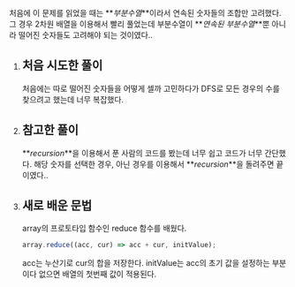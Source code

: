 처음에 이 문제를 읽었을 때는 **_부분수열_**이라서 연속된 숫자들의 조합만 고려했다. 그 경우 2차원 배열을 이용해서 빨리 풀었는데 부분수열이 **_연속된 부분수열_**뿐 아니라 떨어진 숫자들도 고려해야 되는 것이였다..

1. ## 처음 시도한 풀이

   처음에는 따로 떨어진 숫자들을 어떻게 셀까 고민하다가 DFS로 모든 경우의 수를 찾으려고 했는데 너무 복잡했다.

2. ## 참고한 풀이

   **_recursion_**을 이용해서 푼 사람의 코드를 봤는데 너무 쉽고 코드가 너무 간단했다. 해당 숫자를 선택한 경우, 아닌 경우를 이용해서 **_recursion_**을 돌려주면 끝이였다..

3. ## 새로 배운 문법
   array의 프로토타입 함수인 reduce 함수를 배웠다.
   ```javascript
   array.reduce((acc, cur) => acc + cur, initValue);
   ```
   acc는 누산기로 cur의 합을 저장한다.
   initValue는 acc의 초기 값을 설정하는 부분이다 없으면 배열의 첫번째 값이 적용된다.
